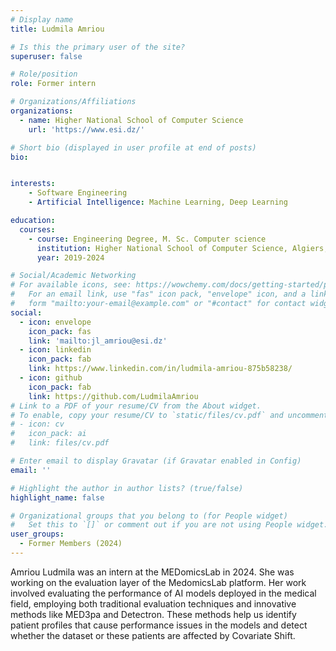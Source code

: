 ```yaml
---
# Display name
title: Ludmila Amriou

# Is this the primary user of the site?
superuser: false

# Role/position
role: Former intern

# Organizations/Affiliations
organizations:
  - name: Higher National School of Computer Science
    url: 'https://www.esi.dz/'

# Short bio (displayed in user profile at end of posts)
bio: 


interests:
    - Software Engineering
    - Artificial Intelligence: Machine Learning, Deep Learning

education:
  courses:
    - course: Engineering Degree, M. Sc. Computer science
      institution: Higher National School of Computer Science, Algiers, Algeria
      year: 2019-2024

# Social/Academic Networking
# For available icons, see: https://wowchemy.com/docs/getting-started/page-builder/#icons
#   For an email link, use "fas" icon pack, "envelope" icon, and a link in the
#   form "mailto:your-email@example.com" or "#contact" for contact widget.
social:
  - icon: envelope
    icon_pack: fas
    link: 'mailto:jl_amriou@esi.dz'
  - icon: linkedin
    icon_pack: fab
    link: https://www.linkedin.com/in/ludmila-amriou-875b58238/
  - icon: github
    icon_pack: fab
    link: https://github.com/LudmilaAmriou
# Link to a PDF of your resume/CV from the About widget.
# To enable, copy your resume/CV to `static/files/cv.pdf` and uncomment the lines below.
# - icon: cv
#   icon_pack: ai
#   link: files/cv.pdf

# Enter email to display Gravatar (if Gravatar enabled in Config)
email: ''

# Highlight the author in author lists? (true/false)
highlight_name: false

# Organizational groups that you belong to (for People widget)
#   Set this to `[]` or comment out if you are not using People widget.
user_groups:
  - Former Members (2024)
---
```


Amriou Ludmila was an intern at the MEDomicsLab in 2024. She was working on the evaluation layer of the MedomicsLab platform.
Her work involved evaluating the performance of AI models deployed in the medical field, employing both traditional evaluation techniques and innovative methods like MED3pa and Detectron. These methods help us identify patient profiles that cause performance issues in the models and detect whether the dataset or these patients are affected by Covariate Shift.
